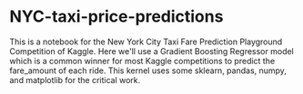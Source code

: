 # NYC-taxi-price-predictions
This is a notebook for the New York City Taxi Fare Prediction Playground Competition of Kaggle. Here we'll use a Gradient Boosting Regressor model which is a common winner for most Kaggle competitions to predict the fare_amount of each ride. This kernel uses some sklearn, pandas, numpy, and matplotlib for the critical work.
